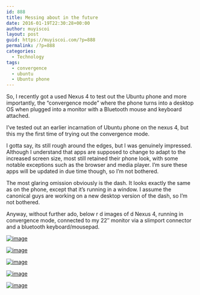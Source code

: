 ```yaml
---
id: 888
title: Messing about in the future
date: 2016-01-19T22:30:28+00:00
author: muyiscoi
layout: post
guid: https://muyiscoi.com/?p=888
permalink: /?p=888
categories:
  - Technology
tags:
  - convergence
  - ubuntu
  - Ubuntu phone
---
```

So, I recently got a used Nexus 4 to test out the Ubuntu phone and more importantly, the &#8220;convergence mode&#8221; where the phone turns into a desktop OS when plugged into a monitor with a Bluetooth mouse and keyboard attached.
  
I&#8217;ve tested out an earlier incarnation of Ubuntu phone on the nexus 4, but this my the first time of trying out the convergence mode.
  
I gotta say, its still rough around the edges, but I was genuinely impressed. Although I understand that apps are supposed to change to adapt to the increased screen size, most still retained their phone look, with some notable exceptions such as the browser and media player. I&#8217;m sure these apps will be updated in due time though, so I&#8217;m not bothered.
  
The most glaring omission obviously is the dash. It looks exactly the same as on the phone, except that it&#8217;s running in a window. I assume the canonical guys are working on a new desktop version of the dash, so I&#8217;m not bothered. 

Anyway, without further ado, below r d images of d Nexus 4, running in convergence mode, connected to my 22&#8243; monitor via a slimport connector and a bluetooth keyboard/mousepad.

[<img title="IMG_20160119_215742.jpg" class="alignnone size-full"  alt="image" src="https://muyiscoi.com/blog/wp-content/uploads/2016/01/img_20160119_215742.jpg" />](https://muyiscoi.com/blog/wp-content/uploads/2016/01/img_20160119_215742.jpg)

[<img title="IMG_20160119_215547.jpg" class="alignnone size-full"  alt="image" src="https://muyiscoi.com/blog/wp-content/uploads/2016/01/img_20160119_215547.jpg" />](https://muyiscoi.com/blog/wp-content/uploads/2016/01/img_20160119_215547.jpg)

[<img title="IMG_20160119_215227.jpg" class="alignnone size-full"  alt="image" src="https://muyiscoi.com/blog/wp-content/uploads/2016/01/img_20160119_215227.jpg" />](https://muyiscoi.com/blog/wp-content/uploads/2016/01/img_20160119_215227.jpg)

[<img title="IMG_20160119_214952.jpg" class="alignnone size-full"  alt="image" src="https://muyiscoi.com/blog/wp-content/uploads/2016/01/img_20160119_214952.jpg" />](https://muyiscoi.com/blog/wp-content/uploads/2016/01/img_20160119_214952.jpg)

[<img title="IMG_20160119_215750.jpg" class="alignnone size-full"  alt="image" src="https://muyiscoi.com/blog/wp-content/uploads/2016/01/img_20160119_215750.jpg" />](https://muyiscoi.com/blog/wp-content/uploads/2016/01/img_20160119_215750.jpg)